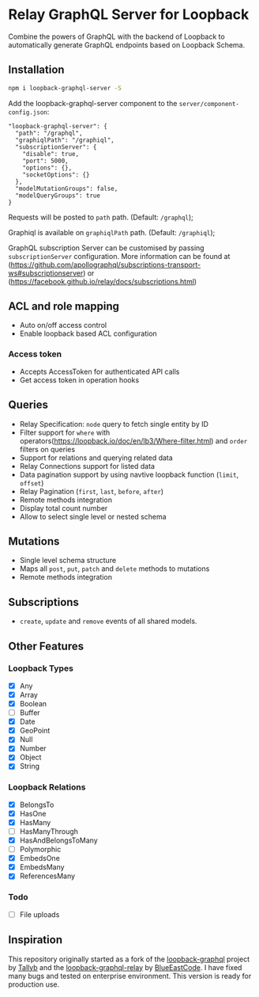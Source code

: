 # Relay GraphQL Server for Loopback

Combine the powers of GraphQL with the backend of Loopback to automatically generate GraphQL endpoints based on Loopback Schema.

## Installation

```sh
npm i loopback-graphql-server -S
```
Add the loopback-graphql-server component to the `server/component-config.json`:

```
"loopback-graphql-server": {
  "path": "/graphql",
  "graphiqlPath": "/graphiql",
  "subscriptionServer": {
    "disable": true,
    "port": 5000,
    "options": {},
    "socketOptions": {}
  },
  "modelMutationGroups": false,
  "modelQueryGroups": true
}
```

Requests will be posted to `path` path. (Default: `/graphql`);

Graphiql is available on `graphiqlPath` path. (Default: `/graphiql`);

GraphQL subscription Server can be customised by passing `subscriptionServer` configuration. More information can be found at (https://github.com/apollographql/subscriptions-transport-ws#subscriptionserver) or (https://facebook.github.io/relay/docs/subscriptions.html)

## ACL and role mapping
- Auto on/off access control
- Enable loopback based ACL configuration

### Access token
- Accepts AccessToken for authenticated API calls
- Get access token in operation hooks

## Queries
- Relay Specification: `node` query to fetch single entity by ID
- Filter support for `where` with operators(https://loopback.io/doc/en/lb3/Where-filter.html) and `order` filters on queries
- Support for relations and querying related data
- Relay Connections support for listed data
- Data pagination support by using navtive loopback function (`limit`, `offset`)
- Relay Pagination (`first`, `last`, `before`, `after`)
- Remote methods integration
- Display total count number
- Allow to select single level or nested schema

## Mutations
- Single level schema structure
- Maps all `post`, `put`, `patch` and `delete` methods to mutations
- Remote methods integration

## Subscriptions
- `create`, `update` and `remove` events of all shared models.

## Other Features
### Loopback Types
- [x] Any
- [x] Array
- [x] Boolean
- [ ] Buffer
- [x] Date
- [x] GeoPoint
- [x] Null
- [x] Number
- [x] Object
- [x] String

### Loopback Relations
- [x] BelongsTo
- [x] HasOne
- [x] HasMany
- [ ] HasManyThrough
- [x] HasAndBelongsToMany
- [ ] Polymorphic
- [x] EmbedsOne
- [x] EmbedsMany
- [x] ReferencesMany

### Todo
- [ ] File uploads

## Inspiration
This repository originally started as a fork of the [loopback-graphql](https://github.com/Tallyb/loopback-graphql) project by [Tallyb](https://github.com/Tallyb) and the [loopback-graphql-relay](https://github.com/BlueEastCode/loopback-graphql-relay) by [BlueEastCode](https://github.com/BlueEastCode). I have fixed many bugs and tested on enterprise environment. This version is ready for production use.
